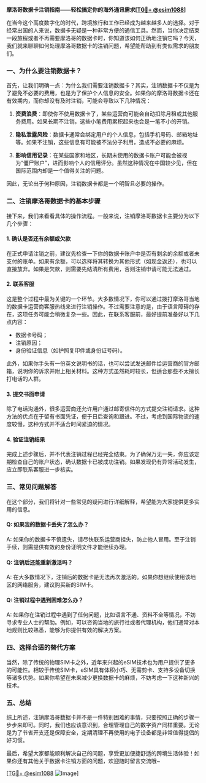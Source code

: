 **摩洛哥数据卡注销指南——轻松搞定你的海外通讯需求[[TG💪+ @esim1088](https://t.me/s/esim1088)]**

在当今这个高度数字化的时代，跨境旅行和工作已经成为越来越多人的选择。对于经常出国的人来说，数据卡无疑是一种非常方便的通信工具。然而，当你决定结束一段旅程或者不再需要摩洛哥的数据卡时，你知道该如何正确地注销它吗？今天，我们就来聊聊如何处理摩洛哥数据卡的注销问题，希望能帮助到有类似需求的朋友们。

### **一、为什么要注销数据卡？**

首先，让我们明确一点：为什么我们需要注销数据卡？其实，注销数据卡不仅是为了避免不必要的费用，也是为了保护个人信息的安全。如果你的摩洛哥数据卡还在有效期内，而你却没有及时注销，可能会导致以下几种情况：

1. **资费浪费**：即使你不使用数据卡了，某些运营商可能会自动扣除月租或其他服务费用。如果长期不注销，这些小笔费用累积起来也会是一笔不小的开销。
   
2. **隐私泄露风险**：数据卡通常会绑定用户的个人信息，包括手机号码、邮箱地址等。如果不注销，这些信息有可能被不法分子利用，造成不必要的麻烦。

3. **影响信用记录**：在某些国家和地区，长期未使用的数据卡账户可能会被视为“僵尸账户”，进而影响个人的信用评分。虽然这种情况在中国较少见，但在国际范围内却是一个值得关注的问题。

因此，无论出于何种原因，注销数据卡都是一个明智且必要的操作。

### **二、注销摩洛哥数据卡的基本步骤**

接下来，我们来看看具体的操作流程。一般来说，注销摩洛哥数据卡主要分为以下几个步骤：

#### **1. 确认是否还有余额或欠款**
在正式申请注销之前，建议先检查一下你的数据卡账户中是否有剩余的余额或者未支付的账单。如果有余额，可以选择将其转换为其他形式（如现金返还），也可以直接放弃。如果是欠款，则需要先结清所有费用，否则注销申请可能无法通过。

#### **2. 联系客服**
这是整个过程中最为关键的一个环节。大多数情况下，你可以通过拨打摩洛哥当地的数据卡运营商客服热线来进行注销操作。不过需要注意的是，由于语言障碍的存在，这项任务可能会稍微复杂一些。因此，在联系客服前，最好提前准备好以下几点内容：
   - 数据卡号码；
   - 注销原因；
   - 身份验证信息（如护照复印件或身份证号码）。

此外，如果你手头有一份英文说明书的话，也可以尝试发送邮件给运营商的官方邮箱，说明你的诉求并附上相关材料。这种方式虽然耗时较长，但适合那些不太擅长打电话的人群。

#### **3. 提交书面申请**
除了电话沟通外，很多运营商还允许用户通过邮寄信件的方式提交注销请求。这种方法的优点在于留有书面凭证，便于日后查询和跟进。不过，考虑到国际物流的速度较慢，这种方式并不适合时间紧迫的情况。

#### **4. 验证注销结果**
完成上述步骤后，并不代表注销过程已经完全结束。为了确保万无一失，你应该定期检查自己的账户状态，确认数据卡已被成功注销。如果发现仍有异常活动发生，应立即联系客服进一步核实。

### **三、常见问题解答**

在这个部分，我们将针对一些常见的疑问进行详细解释，希望能为大家提供更多实用的信息。

#### **Q: 如果我的数据卡丢失了怎么办？**
A: 如果你的数据卡不慎遗失，请尽快联系运营商挂失，防止他人冒用。至于注销手续，则需提供有效的身份证明文件才能继续办理。

#### **Q: 注销后还能重新激活吗？**
A: 在大多数情况下，注销后的数据卡是无法再次激活的。如果你想继续使用该地区的网络服务，建议购买新的SIM卡。

#### **Q: 注销过程中遇到困难怎么办？**
A: 如果你在注销过程中遇到了任何问题，比如语言不通、资料不全等情况，不妨寻求专业人士的帮助。例如，可以咨询当地的旅行社或者代理机构，他们通常对本地规则比较熟悉，能够为你提供有效的解决方案。

### **四、选择合适的替代方案**

当然，除了传统的物理SIM卡之外，近年来兴起的eSIM技术也为用户提供了更多的可能性。相较于传统SIM卡，eSIM具有体积小巧、无需剪卡、支持多设备切换等诸多优势。如果你希望在未来减少更换数据卡的麻烦，不妨考虑一下这种新兴的技术。

### **五、总结**

综上所述，注销摩洛哥数据卡并不是一件特别困难的事情，只要按照正确的步骤一步步来即可。同时，我们也应该意识到，合理管理自己的数字资产同样重要。无论是为了节省开支还是保障安全，定期清理不再使用的电子设备都是非常值得提倡的好习惯。

最后，希望大家都能顺利解决自己的问题，享受更加便捷舒适的跨境生活体验！如果你还有其他关于数据卡注销方面的问题，欢迎随时留言交流哦~

[[TG💪+ @esim1088](https://t.me/s/esim1088) ![Image](https://i.postimg.cc/4NQfJmqS/Snipaste-2025-05-13-00-14-12.png)]